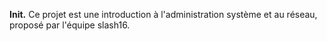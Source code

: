 **Init.** Ce projet est une introduction à l'administration système et au réseau, proposé par l'équipe slash16.
